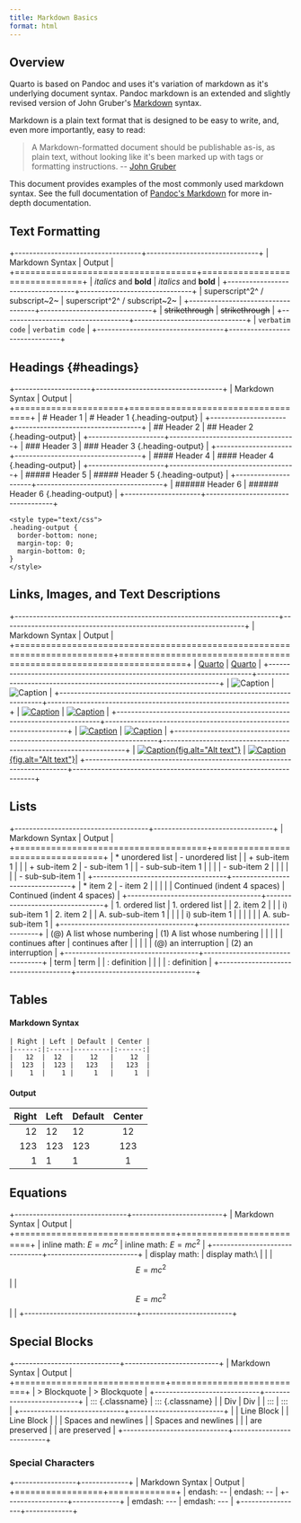 ```yaml
---
title: Markdown Basics
format: html
---
```


## Overview

Quarto is based on Pandoc and uses it's variation of markdown as it's underlying document syntax. Pandoc markdown is an extended and slightly revised version of John Gruber's [Markdown](https://daringfireball.net/projects/markdown/) syntax.

Markdown is a plain text format that is designed to be easy to write, and, even more importantly, easy to read:

> A Markdown-formatted document should be publishable as-is, as plain text, without looking like it's been marked up with tags or formatting instructions. -- [John Gruber](https://daringfireball.net/projects/markdown/syntax#philosophy)

This document provides examples of the most commonly used markdown syntax. See the full documentation of [Pandoc's Markdown](https://pandoc.org/MANUAL.html#pandocs-markdown) for more in-depth documentation.

## Text Formatting

+-----------------------------------+-------------------------------+
| Markdown Syntax                   | Output                        |
+===================================+===============================+
|     *italics* and **bold**        | *italics* and **bold**        |
+-----------------------------------+-------------------------------+
|     superscript^2^ / subscript~2~ | superscript^2^ / subscript~2~ |
+-----------------------------------+-------------------------------+
|     ~~strikethrough~~             | ~~strikethrough~~             |
+-----------------------------------+-------------------------------+
|     `verbatim code`               | `verbatim code`               |
+-----------------------------------+-------------------------------+

## Headings {#headings}

+---------------------+-----------------------------------+
| Markdown Syntax     | Output                            |
+=====================+===================================+
|     # Header 1      | # Header 1 {.heading-output}      |
+---------------------+-----------------------------------+
|     ## Header 2     | ## Header 2 {.heading-output}     |
+---------------------+-----------------------------------+
|     ### Header 3    | ### Header 3 {.heading-output}    |
+---------------------+-----------------------------------+
|     #### Header 4   | #### Header 4 {.heading-output}   |
+---------------------+-----------------------------------+
|     ##### Header 5  | ##### Header 5 {.heading-output}  |
+---------------------+-----------------------------------+
|     ###### Header 6 | ###### Header 6 {.heading-output} |
+---------------------+-----------------------------------+

```{=html}
<style type="text/css">
.heading-output {
  border-bottom: none;
  margin-top: 0;
  margin-bottom: 0;
}
</style>
```
## Links, Images, and Text Descriptions

+-------------------------------------------------------------------------+-------------------------------------------------------------------+
| Markdown Syntax                                                         | Output                                                            |
+=========================================================================+===================================================================+
|     [Quarto](https://quarto.org)                                        | [Quarto](https://quarto.org)                                      |
+-------------------------------------------------------------------------+-------------------------------------------------------------------+
|     ![Caption](elephant.png)                                            | ![Caption](elephant.png)                                          |
+-------------------------------------------------------------------------+-------------------------------------------------------------------+
|     [![Caption](elephant.png)](https://quarto.org)                      | [![Caption](elephant.png)](https:/quarto.org)                     |
+-------------------------------------------------------------------------+-------------------------------------------------------------------+
|     [![Caption](elephant.png)](https://quarto.org "An elephant")        | [![Caption](elephant.png "An elephant")](https:/quarto.org)       |
+-------------------------------------------------------------------------+-------------------------------------------------------------------+
|     [![Caption](elephant.png){fig.alt="Alt text"}](https://quarto.org)  | [![Caption](elephant.png){fig.alt="Alt text"}](https://quarto.org)|
+-------------------------------------------------------------------------+-------------------------------------------------------------------+

## Lists

+-------------------------------------+---------------------------------+
| Markdown Syntax                     | Output                          |
+=====================================+=================================+
|     * unordered list                | -   unordered list              |
|         + sub-item 1                |                                 |
|         + sub-item 2                |     -   sub-item 1              |
|             - sub-sub-item 1        |                                 |
|                                     |     -   sub-item 2              |
|                                     |                                 |
|                                     |         -   sub-sub-item 1      |
+-------------------------------------+---------------------------------+
|     *   item 2                      | -   item 2                      |
|                                     |                                 |
|         Continued (indent 4 spaces) |     Continued (indent 4 spaces) |
+-------------------------------------+---------------------------------+
|     1. ordered list                 | 1.  ordered list                |
|     2. item 2                       |                                 |
|         i) sub-item 1               | 2.  item 2                      |
|              A.  sub-sub-item 1     |                                 |
|                                     |     i)  sub-item 1              |
|                                     |                                 |
|                                     |         A.  sub-sub-item 1      |
+-------------------------------------+---------------------------------+
|     (@)  A list whose numbering     | (1) A list whose numbering      |
|                                     |                                 |
|     continues after                 | continues after                 |
|                                     |                                 |
|     (@)  an interruption            | (2) an interruption             |
+-------------------------------------+---------------------------------+
|     term                            | term                            |
|     : definition                    |                                 |
|                                     | :   definition                  |
+-------------------------------------+---------------------------------+

## Tables

#### Markdown Syntax

    | Right | Left | Default | Center |
    |------:|:-----|---------|:------:|
    |   12  |  12  |    12   |    12  |
    |  123  |  123 |   123   |   123  |
    |    1  |    1 |     1   |     1  |

#### Output

| Right | Left | Default | Center |
|------:|:-----|---------|:------:|
|    12 | 12   | 12      |   12   |
|   123 | 123  | 123     |  123   |
|     1 | 1    | 1       |   1    |

## Equations

+-------------------------------+-------------------------+
| Markdown Syntax               | Output                  |
+===============================+=========================+
|     inline math: $E = mc^{2}$ | inline math: $E=mc^{2}$ |
+-------------------------------+-------------------------+
|     display math:             | display math:\          |
|                               | $$E = mc^{2}$$          |
|     $$E = mc^{2}$$            |                         |
+-------------------------------+-------------------------+

## Special Blocks

+-----------------------------+--------------------------+
| Markdown Syntax             | Output                   |
+=============================+==========================+
|     > Blockquote            | > Blockquote             |
+-----------------------------+--------------------------+
|     ::: {.classname}        | ::: {.classname}         |
|     Div                     | Div                      |
|     :::                     | :::                      |
+-----------------------------+--------------------------+
|     | Line Block            | | Line Block             |
|     |   Spaces and newlines | |    Spaces and newlines |
|     |   are preserved       | |    are preserved       |
+-----------------------------+--------------------------+

### Special Characters

+-----------------+-------------+
| Markdown Syntax | Output      |
+=================+=============+
|     endash: --  | endash: --  |
+-----------------+-------------+
|     emdash: --- | emdash: --- |
+-----------------+-------------+
